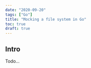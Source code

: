 ```yaml
---
date: "2020-09-20"
tags: ["Go"]
title: "Mocking a file system in Go"
toc: true
draft: true
---
```


## Intro
Todo...
